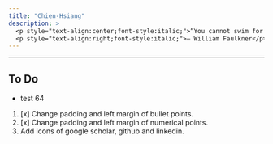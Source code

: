 ```yaml
---
title: "Chien-Hsiang"
description: > 
  <p style="text-align:center;font-style:italic;">“You cannot swim for new horizons until you have courage to lose sight of the shore.”</p>
  <p style="text-align:right;font-style:italic;">– William Faulkner</p>
---
```


---
## To Do
  * test 64

  1. [x] Change padding and left margin of bullet points. 
  2. [x] Change padding and left margin of numerical points.
  3. Add icons of google scholar, github and linkedin.


